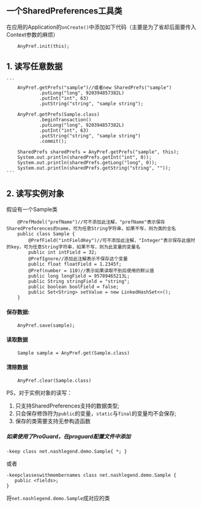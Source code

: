 一个SharedPreferences工具类
----------------------

在应用的Application的```onCreate()```中添加如下代码（主要是为了省却后面要传入Context参数的麻烦）

```
    AnyPref.init(this);
```

## 1. 读写任意数据

    ```
        AnyPref.getPrefs("sample")//或者new SharedPrefs("sample")
                .putLong("long", 920394857382L)
                .putInt("int", 63)
                .putString("string", "sample string");
    
        AnyPref.getPrefs(Sample.class)
                .beginTransaction()
                .putLong("long", 920394857382L)
                .putInt("int", 63)
                .putString("string", "sample string")
                .commit();
    
        SharedPrefs sharedPrefs = AnyPref.getPrefs("sample", this);
        System.out.println(sharedPrefs.getInt("int", 0));
        System.out.println(sharedPrefs.getLong("long", 0));
        System.out.println(sharedPrefs.getString("string", ""));
    ```


## 2. 读写实例对象

假设有一个Sample类

```
    @PrefModel("prefName")//可不添加此注解，"prefName"表示保存SharedPreferences的name，可为任意String字符串，如果不写，则为类的全名
    public class Sample {
        @PrefField("intFieldKey")//可不添加此注解，"Integer"表示保存此值时的key，可为任意String字符串，如果不写，则为此变量的变量名
        public int intField = 32;
        @PrefIgnore//添加此注解表示不保存这个变量
        public float floatField = 1.2345f;
        @Pref(number = 110)//表示如果读取不到后使用的默认值
        public long longField = 95789465213L;
        public String stringField = "string";
        public boolean boolField = false;
        public Set<String> setValue = new LinkedHashSet<>();
    }
```

#### 保存数据:
```
    AnyPref.save(sample);
```

#### 读取数据
```
    Sample sample = AnyPref.get(Sample.class)
```

#### 清除数据
```
    AnyPref.clear(Sample.class)
```

PS，对于实例对象的读写：

1. 只支持SharedPreferences支持的数据类型;
2. 只会保存修饰符为```public```的变量，```static```与```final```的变量均不会保存;
3. 保存的类需要支持无参构造函数


##### 如果使用了ProGuard，在proguard配置文件中添加

```
-keep class net.nashlegend.demo.Sample{ *; }
```
或者
```
-keepclasseswithmembernames class net.nashlegend.demo.Sample {
   public <fields>;
}
```

将```net.nashlegend.demo.Sample```成对应的类